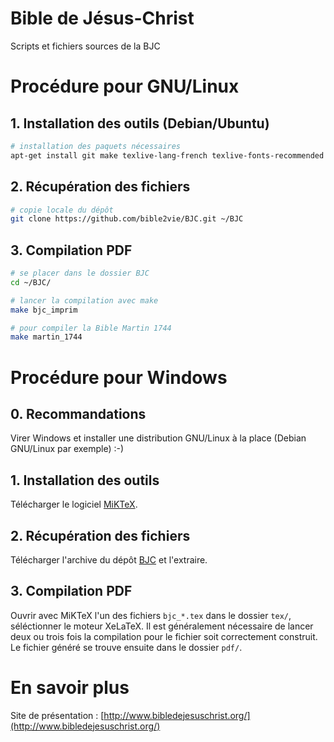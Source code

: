 Bible de Jésus-Christ
===

Scripts et fichiers sources de la BJC

# Procédure pour GNU/Linux

## 1. Installation des outils (Debian/Ubuntu)

```bash
# installation des paquets nécessaires
apt-get install git make texlive-lang-french texlive-fonts-recommended texlive-latex-extra texlive-xetex pdftk
```

## 2. Récupération des fichiers

```bash
# copie locale du dépôt
git clone https://github.com/bible2vie/BJC.git ~/BJC
```

## 3. Compilation PDF

```bash
# se placer dans le dossier BJC
cd ~/BJC/

# lancer la compilation avec make
make bjc_imprim

# pour compiler la Bible Martin 1744
make martin_1744
```

# Procédure pour Windows

## 0. Recommandations

Virer Windows et installer une distribution GNU/Linux à la place (Debian GNU/Linux par exemple) :-)

## 1. Installation des outils

Télécharger le logiciel [MiKTeX](http://www.miktex.org/download).

## 2. Récupération des fichiers

Télécharger l'archive du dépôt [BJC](https://github.com/bible2vie/BJC/archive/master.zip) et l'extraire.

## 3. Compilation PDF

Ouvrir avec MiKTeX l'un des fichiers `bjc_*.tex` dans le dossier `tex/`, séléctionner le moteur XeLaTeX. Il est généralement nécessaire de lancer deux ou trois fois la compilation pour le fichier soit correctement construit. Le fichier généré se trouve ensuite dans le dossier `pdf/`.

# En savoir plus

Site de présentation : [http://www.bibledejesuschrist.org/](http://www.bibledejesuschrist.org/)
